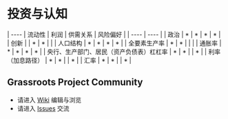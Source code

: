 # 投资与认知
| ---- | 流动性 | 利润 | 供需关系 | 风险偏好 |
| ---- | ---- |
| 政治 | * | * | * | * |
| 创新 |  | * | * |  |
| 人口结构 | * | * | * | * |
| 全要素生产率 | * | * |  |  |
| 通胀率 | * | * | * | * |
| 央行、生产部门、居民（资产负债表）杠杠率 | * | * |  | * |
| 利率（加息路径） | * | * |  | * |
| 汇率 | * | * |  | * |

## Grassroots Project Community
* 请进入 [Wiki](https://github.com/grassroots-project/community/wiki) 编辑与浏览
* 请进入 [Issues](https://github.com/grassroots-project/community/issues) 交流

